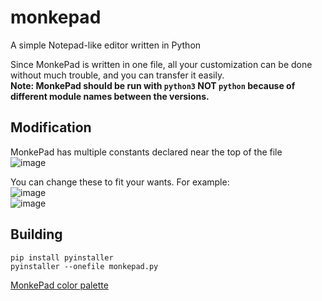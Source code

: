 # monkepad
A simple Notepad-like editor written in Python

Since MonkePad is written in one file, all your customization can be done without much trouble, and you can transfer it easily. <br/>
**Note: MonkePad should be run with `python3` NOT `python` because of different module names between the versions.**


## Modification
MonkePad has multiple constants declared near the top of the file<br/>
![image](https://user-images.githubusercontent.com/80077386/124516274-1d386480-dd96-11eb-9d49-1b568cede2f1.png)

You can change these to fit your wants. For example:
<br/>
![image](https://user-images.githubusercontent.com/80077386/124516387-5d97e280-dd96-11eb-9ffd-daa94dc9d865.png)<br/>
![image](https://user-images.githubusercontent.com/80077386/124516359-4ce76c80-dd96-11eb-8d33-9a17ab8c6a30.png)

## Building
```shell
pip install pyinstaller
pyinstaller --onefile monkepad.py
```

[MonkePad color palette](https://lospec.com/palette-list/1bit-monitor-glow)
